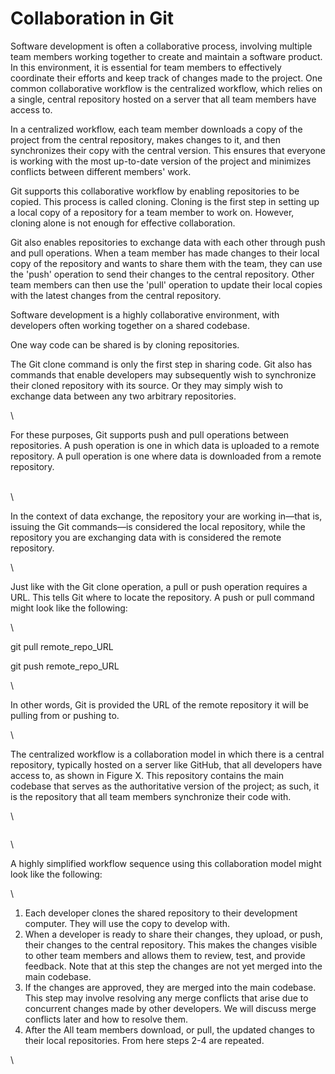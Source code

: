 # Collaboration in Git

Software development is often a collaborative process, involving multiple team members working together to create and maintain a software product. In this environment, it is essential for team members to effectively coordinate their efforts and keep track of changes made to the project. One common collaborative workflow is the centralized workflow, which relies on a single, central repository hosted on a server that all team members have access to.

In a centralized workflow, each team member downloads a copy of the project from the central repository, makes changes to it, and then synchronizes their copy with the central version. This ensures that everyone is working with the most up-to-date version of the project and minimizes conflicts between different members' work.

Git supports this collaborative workflow by enabling repositories to be copied. This process is called cloning. Cloning is the first step in setting up a local copy of a repository for a team member to work on. However, cloning alone is not enough for effective collaboration.

Git also enables repositories to exchange data with each other through push and pull operations. When a team member has made changes to their local copy of the repository and wants to share them with the team, they can use the 'push' operation to send their changes to the central repository. Other team members can then use the 'pull' operation to update their local copies with the latest changes from the central repository.







Software development is a highly collaborative environment, with developers often working together on a shared codebase.



One way code can be shared is by cloning repositories.&#x20;

The Git clone command is only the first step in sharing code. Git also has commands that enable developers may subsequently wish to synchronize their cloned repository with its source. Or they may simply wish to exchange data between any two arbitrary repositories.&#x20;

\


For these purposes, Git supports push and pull operations between repositories. A push operation is one in which data is uploaded to a remote repository. A pull operation is one where data is downloaded from a remote repository.&#x20;

\
\


In the context of data exchange, the repository your are working in—that is, issuing the Git commands—is considered the local repository, while the repository you are exchanging data with is considered the remote repository.&#x20;

\


Just like with the Git clone operation, a pull or push operation requires a URL. This tells Git where to locate the repository. A push or pull command might look like the following: &#x20;

\


git pull remote\_repo\_URL

git push remote\_repo\_URL

\


In other words, Git is provided the URL of the remote repository it will be pulling from or pushing to.&#x20;

\


The centralized workflow is a collaboration model in which there is a central repository, typically hosted on a server like GitHub, that all developers have access to, as shown in Figure X. This repository contains the main codebase that serves as the authoritative version of the project; as such, it is the repository that all team members synchronize their code with.&#x20;

&#x20;

\


<figure><img src="https://lh5.googleusercontent.com/V9qWq02Y1cNgFrJKH5LB3BcAxF-Xe1QMtuvWCbjiznxzTey1kIhW_wEsGdB4tQQNLdqAi7yFMpLGMy7yldDIeTsw8QUmghasKX6l7_VI6wkNI949454pPaCf8OnblwbH4Ma8l5FiiTYpxZYLA4GFTtU" alt=""><figcaption></figcaption></figure>

\


A highly simplified workflow sequence using  this collaboration model might look like the following:

\


1. Each developer clones the shared repository to their development computer. They will use the copy to develop with.&#x20;
2. When a developer is ready to share their changes, they upload, or push, their changes to the central repository. This makes the changes visible to other team members and allows them to review, test, and provide feedback. Note that at this step the changes are not yet merged into the main codebase.&#x20;
3. If the changes are approved, they are merged into the main codebase. This step may involve resolving any merge conflicts that arise due to concurrent changes made by other developers. We will discuss merge conflicts later and how to resolve them.&#x20;
4. After the All team members download, or pull, the updated changes to their local repositories. From here steps 2-4 are repeated.

\
